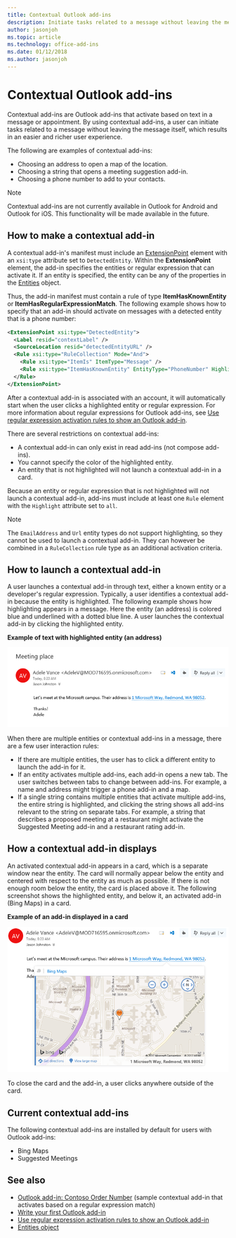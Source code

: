```yaml
---
title: Contextual Outlook add-ins
description: Initiate tasks related to a message without leaving the message itself to result in an easier and richer user experience.
author: jasonjoh
ms.topic: article
ms.technology: office-add-ins
ms.date: 01/12/2018
ms.author: jasonjoh
---
```


# Contextual Outlook add-ins

Contextual add-ins are Outlook add-ins that activate based on text in a message or appointment. By using contextual add-ins, a user can initiate tasks related to a message without leaving the message itself, which results in an easier and richer user experience.

The following are examples of contextual add-ins:

- Choosing an address to open a map of the location.
- Choosing a string that opens a meeting suggestion add-in.
- Choosing a phone number to add to your contacts.


> [!NOTE]
> Contextual add-ins are not currently available in Outlook for Android and Outlook for iOS. This functionality will be made available in the future.

## How to make a contextual add-in

A contextual add-in's manifest must include an [ExtensionPoint](https://docs.microsoft.com/office/dev/add-ins/reference/manifest/extensionpoint) element with an `xsi:type` attribute set to `DetectedEntity`. Within the **ExtensionPoint** element, the add-in specifies the entities or regular expression that can activate it. If an entity is specified, the entity can be any of the properties in the [Entities](https://docs.microsoft.com/javascript/api/outlook_1_5/office.entities) object.

Thus, the add-in manifest must contain a rule of type **ItemHasKnownEntity** or **ItemHasRegularExpressionMatch**. The following example shows how to specify that an add-in should activate on messages with a detected entity that is a phone number:

```XML
<ExtensionPoint xsi:type="DetectedEntity">
  <Label resid="contextLabel" />
  <SourceLocation resid="detectedEntityURL" />
  <Rule xsi:type="RuleCollection" Mode="And">
    <Rule xsi:type="ItemIs" ItemType="Message" />
    <Rule xsi:type="ItemHasKnownEntity" EntityType="PhoneNumber" Highlight="all" />
  </Rule>
</ExtensionPoint>
```

After a contextual add-in is associated with an account, it will automatically start when the user clicks a highlighted entity or regular expression. For more information about regular expressions for Outlook add-ins, see [Use regular expression activation rules to show an Outlook add-in](use-regular-expressions-to-show-an-outlook-add-in.md).

There are several restrictions on contextual add-ins:

- A contextual add-in can only exist in read add-ins (not compose add-ins).
- You cannot specify the color of the highlighted entity.
- An entity that is not highlighted will not launch a contextual add-in in a card.

Because an entity or regular expression that is not highlighted will not launch a contextual add-in, add-ins must include at least one `Rule` element with the `Highlight` attribute set to `all`.

> [!NOTE]
> The `EmailAddress` and `Url` entity types do not support highlighting, so they cannot be used to launch a contextual add-in. They can however be combined in a `RuleCollection` rule type as an additional activation criteria.

## How to launch a contextual add-in

A user launches a contextual add-in through text, either a known entity or a developer's regular expression. Typically, a user identifies a contextual add-in because the entity is highlighted. The following example shows how highlighting appears in a message. Here the entity (an address) is colored blue and underlined with a dotted blue line. A user launches the contextual add-in by clicking the highlighted entity. 

**Example of text with highlighted entity (an address)**

![Shows the highlighted entity within an email](images/outlook-detected-entity-highlight.png)
    
When there are multiple entities or contextual add-ins in a message, there are a few user interaction rules:

- If there are multiple entities, the user has to click a different entity to launch the add-in for it.
- If an entity activates multiple add-ins, each add-in opens a new tab. The user switches between tabs to change between add-ins. For example, a name and address might trigger a phone add-in and a map.
- If a single string contains multiple entities that activate multiple add-ins, the entire string is highlighted, and clicking the string shows all add-ins relevant to the string on separate tabs. For example, a string that describes a proposed meeting at a restaurant might activate the Suggested Meeting add-in and a restaurant rating add-in.

## How a contextual add-in displays

An activated contextual add-in appears in a card, which is a separate window near the entity. The card will normally appear below the entity and centered with respect to the entity as much as possible. If there is not enough room below the entity, the card is placed above it. The following screenshot shows the highlighted entity, and below it, an activated add-in (Bing Maps) in a card.

**Example of an add-in displayed in a card**

![Shows a contextual app in a card](images/outlook-detected-entity-card.png)

To close the card and the add-in, a user clicks anywhere outside of the card.

## Current contextual add-ins

The following contextual add-ins are installed by default for users with Outlook add-ins:

- Bing Maps 
- Suggested Meetings

## See also

- [Outlook add-in: Contoso Order Number](https://github.com/OfficeDev/Outlook-Add-In-Contextual-Regex) (sample contextual add-in that activates based on a regular expression match)
- [Write your first Outlook add-in](quick-start.md)
- [Use regular expression activation rules to show an Outlook add-in](use-regular-expressions-to-show-an-outlook-add-in.md)
- [Entities object](https://docs.microsoft.com/javascript/api/outlook_1_5/office.entities)
